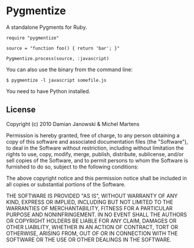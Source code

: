 Pygmentize
==========

A standalone Pygments for Ruby.

    require "pygmentize"

    source = "function foo() { return 'bar'; }"

    Pygmentize.process(source, :javascript)

You can also use the binary from the command line:

    $ pygmentize -l javascript somefile.js

You need to have Python installed.

License
-------

Copyright (c) 2010 Damian Janowski  & Michel Martens

Permission is hereby granted, free of charge, to any person
obtaining a copy of this software and associated documentation
files (the "Software"), to deal in the Software without
restriction, including without limitation the rights to use,
copy, modify, merge, publish, distribute, sublicense, and/or sell
copies of the Software, and to permit persons to whom the
Software is furnished to do so, subject to the following
conditions:

The above copyright notice and this permission notice shall be
included in all copies or substantial portions of the Software.

THE SOFTWARE IS PROVIDED "AS IS", WITHOUT WARRANTY OF ANY KIND,
EXPRESS OR IMPLIED, INCLUDING BUT NOT LIMITED TO THE WARRANTIES
OF MERCHANTABILITY, FITNESS FOR A PARTICULAR PURPOSE AND
NONINFRINGEMENT. IN NO EVENT SHALL THE AUTHORS OR COPYRIGHT
HOLDERS BE LIABLE FOR ANY CLAIM, DAMAGES OR OTHER LIABILITY,
WHETHER IN AN ACTION OF CONTRACT, TORT OR OTHERWISE, ARISING
FROM, OUT OF OR IN CONNECTION WITH THE SOFTWARE OR THE USE OR
OTHER DEALINGS IN THE SOFTWARE.
